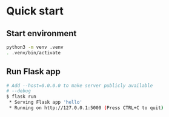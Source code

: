 # Quick start

## Start environment

```sh
python3 -m venv .venv
. .venv/bin/activate
```

## Run Flask app

```sh
# Add --host=0.0.0.0 to make server publicly available
# --debug
$ flask run
 * Serving Flask app 'hello'
 * Running on http://127.0.0.1:5000 (Press CTRL+C to quit)
```
